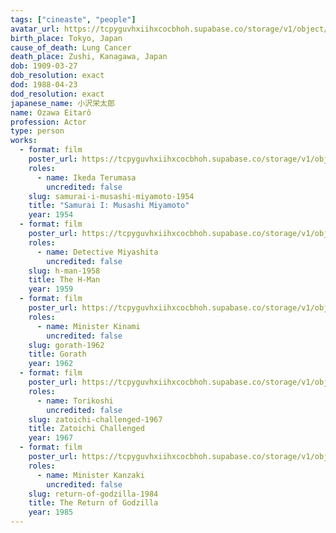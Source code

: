 ```yaml
---
tags: ["cineaste", "people"]
avatar_url: https://tcpyguvhxiihxcocbhoh.supabase.co/storage/v1/object/public/godzilla-cineaste-public/content/people/ozawa-eitaro/ozawa-eitaro.jpg?t=2024-04-01T19%3A19%3A19.156Z
birth_place: Tokyo, Japan
cause_of_death: Lung Cancer
death_place: Zushi, Kanagawa, Japan
dob: 1909-03-27
dob_resolution: exact
dod: 1988-04-23
dod_resolution: exact
japanese_name: 小沢栄太郎
name: Ozawa Eitarô
profession: Actor
type: person
works:
  - format: film
    poster_url: https://tcpyguvhxiihxcocbhoh.supabase.co/storage/v1/object/public/godzilla-cineaste-public/content/films/samurai-i-musashi-miyamoto-1954/posters/samurai-i-musashi-miyamoto-1954.jpg
    roles:
      - name: Ikeda Terumasa
        uncredited: false
    slug: samurai-i-musashi-miyamoto-1954
    title: "Samurai I: Musashi Miyamoto"
    year: 1954
  - format: film
    poster_url: https://tcpyguvhxiihxcocbhoh.supabase.co/storage/v1/object/public/godzilla-cineaste-public/content/films/h-man-1958/posters/h-man-1958.jpg
    roles:
      - name: Detective Miyashita
        uncredited: false
    slug: h-man-1958
    title: The H-Man
    year: 1959
  - format: film
    poster_url: https://tcpyguvhxiihxcocbhoh.supabase.co/storage/v1/object/public/godzilla-cineaste-public/content/films/gorath-1962/posters/gorath-1962.jpg
    roles:
      - name: Minister Kinami
        uncredited: false
    slug: gorath-1962
    title: Gorath
    year: 1962
  - format: film
    poster_url: https://tcpyguvhxiihxcocbhoh.supabase.co/storage/v1/object/public/godzilla-cineaste-public/content/films/zatoichi-challenged-1967/posters/zatoichi-challenged-1967.jpg
    roles:
      - name: Torikoshi
        uncredited: false
    slug: zatoichi-challenged-1967
    title: Zatoichi Challenged
    year: 1967
  - format: film
    poster_url: https://tcpyguvhxiihxcocbhoh.supabase.co/storage/v1/object/public/godzilla-cineaste-public/content/films/return-of-godzilla-1984/posters/return-of-godzilla-1984.jpg
    roles:
      - name: Minister Kanzaki
        uncredited: false
    slug: return-of-godzilla-1984
    title: The Return of Godzilla
    year: 1985
---
```

